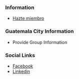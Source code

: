 ### Information
* [Hazte miembro](https://www.owasp.org/index.php/Membership)

### Guatemala City Information
* Provide Group Information

### Social Links
* [Facebook]()
* [Linkedin]()


